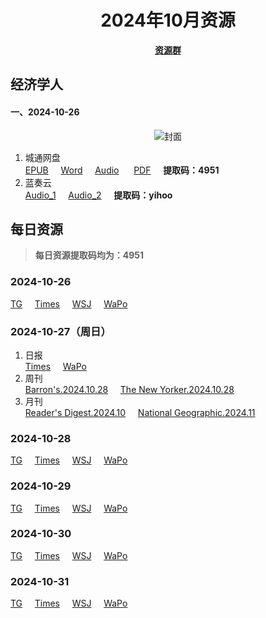 <div align="center">

# 2024年10月资源

[**资源群**](https://qm.qq.com/q/XNwz6qD0IO)

</div>

## 经济学人
#### 一、2024-10-26

<div align="center">

![封面](https://www.economist.com/cdn-cgi/image/width=360,quality=80,format=auto/content-assets/images/20241026_DE_EU.jpg "2024.10.26")

</div>

1. 城通网盘<br>
[EPUB](https://url12.ctfile.com/f/47748612-1418192380-3c9c0d "我不会告诉你提取码是4951")&nbsp;&nbsp;&nbsp;&nbsp; [Word](https://url12.ctfile.com/f/47748612-1418192374-8243e3 "我不会告诉你提取码是4951")&nbsp;&nbsp;&nbsp;&nbsp; [Audio](https://url12.ctfile.com/f/47748612-1418192371-4ae461 "我不会告诉你提取码是4951") &nbsp;&nbsp;&nbsp;&nbsp; [PDF](https://url12.ctfile.com/f/47748612-1418379139-f9cc6d "我不会告诉你提取码是4951")&nbsp;&nbsp;&nbsp;&nbsp; **提取码：4951**<br>
2. 蓝奏云<br>
[Audio_1](https://yihoo.lanzouo.com/i7eyr2daqzpc)&nbsp;&nbsp;&nbsp;&nbsp; [Audio_2](https://yihoo.lanzouo.com/iRFJF2daqw9i)&nbsp;&nbsp;&nbsp;&nbsp; **提取码：yihoo**<br>

## 每日资源
> **每日资源提取码均为：4951**

### 2024-10-26

[TG](https://url12.ctfile.com/f/47748612-1418488783-e8a37f)&nbsp;&nbsp;&nbsp;&nbsp; [Times](https://url12.ctfile.com/f/47748612-1418489446-389c0e)&nbsp;&nbsp;&nbsp;&nbsp; [WSJ](https://url12.ctfile.com/f/47748612-1418489521-608134)&nbsp;&nbsp;&nbsp;&nbsp; [WaPo](https://url12.ctfile.com/f/47748612-1418489992-641c14)<br>

### 2024-10-27（周日）

1. 日报<br>
[Times](https://url12.ctfile.com/f/47748612-1418712031-52bc9f)&nbsp;&nbsp;&nbsp;&nbsp; [WaPo](https://url12.ctfile.com/f/47748612-1418712166-0d953d)<br>
2. 周刊<br>
[Barron's.2024.10.28](https://url12.ctfile.com/f/47748612-1418712778-731602)&nbsp;&nbsp;&nbsp;&nbsp; [The New Yorker.2024.10.28](https://url12.ctfile.com/f/47748612-1418713006-3adeda)<br>
3. 月刊<br>
[Reader's Digest.2024.10](https://url12.ctfile.com/f/47748612-1418712961-0d165f)&nbsp;&nbsp;&nbsp;&nbsp; [National Geographic.2024.11](https://url12.ctfile.com/f/47748612-1418712934-6f2e31)<br>

### 2024-10-28

[TG](https://url12.ctfile.com/f/47748612-1418916004-a9ccea)&nbsp;&nbsp;&nbsp;&nbsp; [Times](https://url12.ctfile.com/f/47748612-1418916262-231791)&nbsp;&nbsp;&nbsp;&nbsp; [WSJ](https://url12.ctfile.com/f/47748612-1418916349-7afeae)&nbsp;&nbsp;&nbsp;&nbsp; [WaPo](https://url12.ctfile.com/f/47748612-1418916526-3ad627)<br>

### 2024-10-29

[TG](https://url12.ctfile.com/f/47748612-1419136867-4b7375)&nbsp;&nbsp;&nbsp;&nbsp; [Times](https://url12.ctfile.com/f/47748612-1419136903-b100a7)&nbsp;&nbsp;&nbsp;&nbsp; [WSJ](https://url12.ctfile.com/f/47748612-1419136918-4f73d7)&nbsp;&nbsp;&nbsp;&nbsp; [WaPo](https://url12.ctfile.com/f/47748612-1419137488-f36c95)<br>

### 2024-10-30

[TG](https://url12.ctfile.com/f/47748612-1419327386-e269fa)&nbsp;&nbsp;&nbsp;&nbsp; [Times](https://url12.ctfile.com/f/47748612-1419327662-8a30cd)&nbsp;&nbsp;&nbsp;&nbsp; [WSJ](https://url12.ctfile.com/f/47748612-1419327818-1b5d5e)&nbsp;&nbsp;&nbsp;&nbsp; [WaPo](https://url12.ctfile.com/f/47748612-1419327773-248b57)<br>

### 2024-10-31

[TG](https://url12.ctfile.com/f/47748612-1419542746-d1911e)&nbsp;&nbsp;&nbsp;&nbsp; [Times](https://url12.ctfile.com/f/47748612-1419542863-9c2e21)&nbsp;&nbsp;&nbsp;&nbsp; [WSJ](https://url12.ctfile.com/f/47748612-1419542905-3167eb)&nbsp;&nbsp;&nbsp;&nbsp; [WaPo](https://url12.ctfile.com/f/47748612-1419542884-4d1628)<br>
